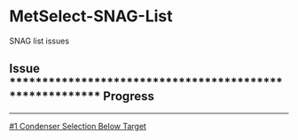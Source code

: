 # MetSelect-SNAG-List
SNAG list issues 

## Issue ******************************************************** Progress
---
[#1 Condenser Selection Below Target](https://github.com/NicDup/MetSelect-SNAG-List/blob/master/SNAG_1.md)
